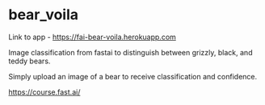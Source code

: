 # bear_voila

Link to app - https://fai-bear-voila.herokuapp.com

Image classification from fastai to distinguish between grizzly, black, and teddy bears.

Simply upload an image of a bear to receive classification and confidence.

https://course.fast.ai/
